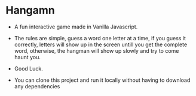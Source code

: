 # Hangamn
- A fun interactive game made in Vanilla Javascript.
- The rules are simple, guess a word one letter at a time, if you guess it correctly, letters will
show up in the screen untill you get the complete word, otherwise, the hangman will show up slowly and try
to come haunt you.
- Good Luck.

- You can clone this project and run it locally without having to download any dependencies